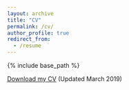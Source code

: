 ```yaml
---
layout: archive
title: "CV"
permalink: /cv/
author_profile: true
redirect_from:
  - /resume
---
```


{% include base_path %}

[Download my CV](../files/EdwardsonCV_Mar2019_github.pdf) (Updated March 2019)
